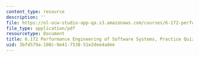 ```yaml
---
content_type: resource
description: ''
file: https://ol-ocw-studio-app-qa.s3.amazonaws.com/courses/6-172-performance-engineering-of-software-systems-fall-2018/3bf4579a108c9e41753851e2dee4adee_MIT6_172F18_practicequiz2answers.pdf
file_type: application/pdf
resourcetype: Document
title: 6.172 Performance Engineering of Software Systems, Practice Quiz 2 Solutions
uid: 3bf4579a-108c-9e41-7538-51e2dee4adee
---
```

